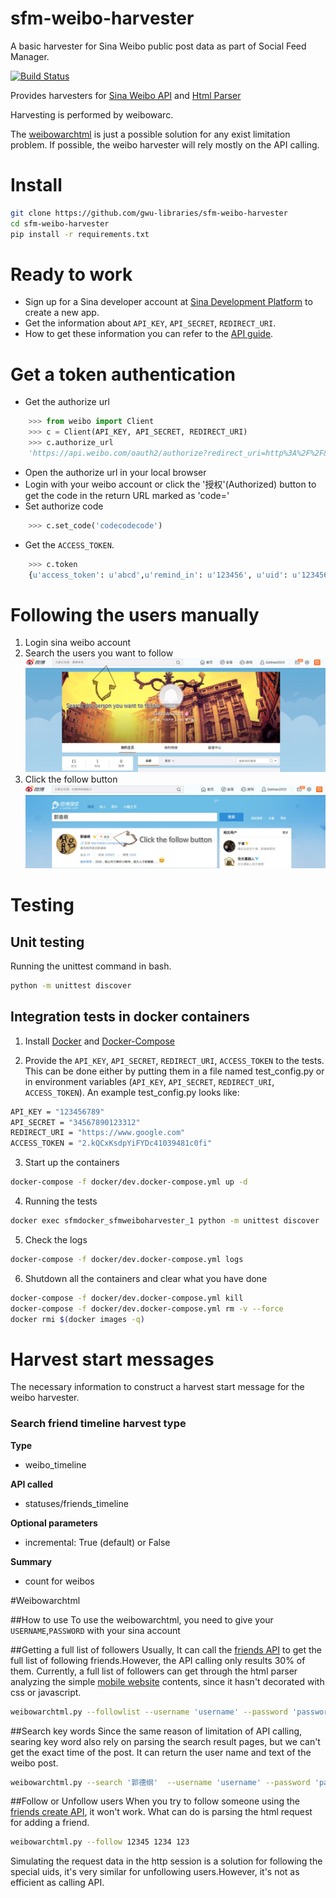 # sfm-weibo-harvester
A basic harvester for Sina Weibo public post data as part of Social Feed Manager. 

[![Build Status](https://travis-ci.org/gwu-libraries/sfm-weibo-harvester.svg?branch=master)](https://travis-ci.org/gwu-libraries/sfm-weibo-harvester)

Provides harvesters for [Sina Weibo API](http://open.weibo.com/wiki/%E5%BE%AE%E5%8D%9AAPI) and [Html Parser](http://www.crummy.com/software/BeautifulSoup/bs4/doc/)

Harvesting is performed by weibowarc.

The [weibowarchtml](#weibowarchtml) is just a possible solution for any exist limitation problem. If possible, the weibo harvester will rely mostly on the API calling.

# Install
```bash
git clone https://github.com/gwu-libraries/sfm-weibo-harvester
cd sfm-weibo-harvester
pip install -r requirements.txt
```

# Ready to work
* Sign up for a Sina developer account at [Sina Development Platform](http://open.weibo.com/apps) to create a new app.
* Get the information about `API_KEY`, `API_SECRET`, `REDIRECT_URI`.
* How to get these information you can refer to the [API guide](https://www.cs.cmu.edu/~lingwang/weiboguide/).

# Get a token authentication
* Get the authorize url
```python
    >>> from weibo import Client
    >>> c = Client(API_KEY, API_SECRET, REDIRECT_URI)
    >>> c.authorize_url
    'https://api.weibo.com/oauth2/authorize?redirect_uri=http%3A%2F%2F&client_id=123456'
```    
* Open the authorize url in your local browser
* Login with your weibo account or click the '授权'(Authorized) button to get the code in the return URL marked as 'code='
* Set authorize code
```python
    >>> c.set_code('codecodecode')
```
* Get the `ACCESS_TOKEN`.
```python
    >>> c.token
    {u'access_token': u'abcd',u'remind_in': u'123456', u'uid': u'123456', u'expires_at': 1609785214}
```  

# Following the users manually  
1. Login sina weibo account
2. Search the users you want to follow
![Image of search](images/follow-step-1.jpg?raw=true)
3. Click the follow button
![Image of follow](images/follow-step-2.jpg?raw=true)

# Testing
## Unit testing
Running the unittest command in bash.
```bash
python -m unittest discover
```

## Integration tests in docker containers
1. Install [Docker](https://docs.docker.com/installation/) and [Docker-Compose](https://docs.docker.com/compose/install/)

2. Provide  the `API_KEY`, `API_SECRET`, `REDIRECT_URI`, `ACCESS_TOKEN` to the tests. This can be done either by putting them in a file named test_config.py or in environment variables (`API_KEY`, `API_SECRET`, `REDIRECT_URI`, `ACCESS_TOKEN`). An example test_config.py looks like:
```bash
API_KEY = "123456789"
API_SECRET = "34567890123312"
REDIRECT_URI = "https://www.google.com"
ACCESS_TOKEN = "2.kQCxKsdpYiFYDc41039481c0fi"
```

3. Start up the containers
```bash
docker-compose -f docker/dev.docker-compose.yml up -d
```

4. Running the tests
```bash
docker exec sfmdocker_sfmweiboharvester_1 python -m unittest discover
```

5. Check the logs
```bash
docker-compose -f docker/dev.docker-compose.yml logs
```

6. Shutdown all the containers and clear what you have done
```bash
docker-compose -f docker/dev.docker-compose.yml kill
docker-compose -f docker/dev.docker-compose.yml rm -v --force
docker rmi $(docker images -q)
```

# Harvest start messages
The necessary information to construct a harvest start message for the weibo harvester.

### Search friend timeline harvest type
**Type**

* weibo_timeline

**API called**

* statuses/friends_timeline

**Optional parameters**

* incremental: True (default) or False

**Summary**

* count for weibos


#Weibowarchtml

##How to use
To use the weibowarchtml, you need to give your `USERNAME`,`PASSWORD` with your sina account  

##Getting a full list of followers
Usually, It can call the [friends API](http://open.weibo.com/wiki/2/friendships/friends) to get the full list of following friends.However, the API calling only results 30% of them.
Currently, a full list of followers can get through the html parser analyzing the simple [mobile website](http://weibo.cn/) contents, since it hasn't decorated with css or javascript. 

```bash
weibowarchtml.py --followlist --username 'username' --password 'password'
```  

##Search key words
Since the same reason of limitation of API calling, searing key word also rely on parsing the search result pages, but we can't get the exact time of the post. 
It can return the user name and text of the weibo post.

```bash
weibowarchtml.py --search '郭德纲'  --username 'username' --password 'password'
```  

##Follow or Unfollow users
When you try to follow someone using the [friends create API](http://open.weibo.com/wiki/2/friendships/create), it won't work. What can do is parsing the html request for adding a friend. 

```bash
weibowarchtml.py --follow 12345 1234 123
```  
Simulating the request data in the http session is a solution for following the special uids, it's very similar for unfollowing users.However, it's not as efficient as calling API.
